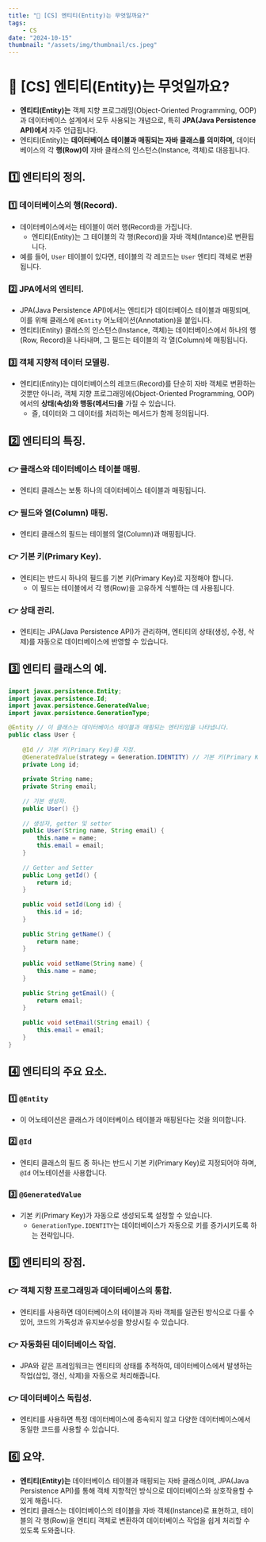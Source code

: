 ```yaml
---
title: "💾 [CS] 엔티티(Entity)는 무엇일까요?"
tags:
    - CS
date: "2024-10-15"
thumbnail: "/assets/img/thumbnail/cs.jpeg"
---
```


# 💾 [CS] 엔티티(Entity)는 무엇일까요?
- **엔티티(Entity)는** 객체 지향 프로그래밍(Object-Oriented Programming, OOP)과 데이터베이스 설계에서 모두 사용되는 개념으로, 특히 **JPA(Java Persistence API)에서** 자주 언급됩니다.
- 엔티티(Entity)는 **데이터베이스 테이블과 매핑되는 자바 클래스를 의미하며,** 데이터베이스의 각 **행(Row)이** 자바 클래스의 인스턴스(Instance, 객체)로 대응됩니다.

## 1️⃣ 엔티티의 정의.

### 1️⃣ 데이터베이스의 행(Record).
- 데이터베이스에서는 테이블이 여러 행(Record)을 가집니다.
    - 엔티티(Entity)는 그 테이블의 각 행(Record)을 자바 객체(Intance)로 변환됩니다.
- 예를 들어, `User` 테이블이 있다면, 테이블의 각 레코드는 `User` 엔티티 객체로 변환됩니다.

### 2️⃣ JPA에서의 엔티티.
- JPA(Java Persistence API)에서는 엔티티가 데이터베이스 테이블과 매핑되며, 이를 위해 클래스에 `@Entity` 어노테이션(Annotation)을 붙입니다.
- 엔티티(Entity) 클래스의 인스턴스(Instance, 객체)는 데이터베이스에서 하나의 행(Row, Record)을 나타내며, 그 필드는 테이블의 각 열(Column)에 매핑됩니다.

### 3️⃣ 객체 지향적 데이터 모델링.
- 엔티티(Entity)는 데이터베이스의 레코드(Record)를 단순히 자바 객체로 변환하는 것뿐만 아니라, 객체 지향 프로그래밍에(Object-Oriented Programming, OOP)에서의 **상태(속성)와 행동(메서드)을** 가질 수 있습니다.
    - 즐, 데이터와 그 데이터를 처리하는 메서드가 함께 정의됩니다.

## 2️⃣ 엔티티의 특징.

### 👉 클래스와 데이터베이스 테이블 매핑.
- 엔티티 클래스는 보통 하나의 데이터베이스 테이블과 매핑됩니다.

### 👉 필드와 열(Column) 매핑.
- 엔티티 클래스의 필드는 테이블의 열(Column)과 매핑됩니다.

### 👉 기본 키(Primary Key).
- 엔티티는 반드시 하나의 필드를 기본 키(Primary Key)로 지정해야 합니다.
    - 이 필드는 테이블에서 각 행(Row)을 고유하게 식별하는 데 사용됩니다.

### 👉 상태 관리.
- 엔티티는 JPA(Java Persistence API)가 관리하며, 엔티티의 상태(생성, 수정, 삭제)를 자동으로 데이터베이스에 반영할 수 있습니다.

## 3️⃣ 엔티티 클래스의 예.

```java
import javax.persistence.Entity;
import javax.persistence.Id;
import javax.persistence.GeneratedValue;
import javax.persistence.GenerationType;

@Entity // 이 클래스는 데이터베이스 테이블과 매핑되는 엔티티임을 나타냅니다.
public class User {
    
    @Id // 기본 키(Primary Key)를 지정.
    @GeneratedValue(strategy = Generation.IDENTITY) // 기본 키(Primary Key) 자동 생성 전략 설정.
    private Long id;
    
    private String name;
    private String email;
    
    // 기본 생성자.
    public User() {}
    
    // 생성자, getter 및 setter
    public User(String name, String email) {
        this.name = name;
        this.email = email;
    }
    
    // Getter and Setter
    public Long getId() {
        return id;
    }
    
    public void setId(Long id) {
        this.id = id;
    }
    
    public String getName() {
        return name;
    }
    
    public void setName(String name) {
        this.name = name;
    }
    
    public String getEmail() {
        return email;
    }
    
    public void setEmail(String email) {
        this.email = email;
    }
}
```

## 4️⃣ 엔티티의 주요 요소.

### 1️⃣ `@Entity`
- 이 어노테이션은 클래스가 데이터베이스 테이블과 매핑된다는 것을 의미합니다.

### 2️⃣ `@Id`
- 엔티티 클래스의 필드 중 하나는 반드시 기본 키(Primary Key)로 지정되어야 하며, `@Id` 어노테이션을 사용합니다.

### 3️⃣ `@GeneratedValue`
- 기본 키(Primary Key)가 자동으로 생성되도록 설정할 수 있습니다.
    - `GenerationType.IDENTITY`는 데이터베이스가 자동으로 키를 증가시키도록 하는 전략입니다.

## 5️⃣ 엔티티의 장점.

### 👉 객체 지향 프로그래밍과 데이터베이스의 통합.
- 엔티티를 사용하면 데이터베이스의 테이블과 자바 객체를 일관된 방식으로 다룰 수 있어, 코드의 가독성과 유지보수성을 향상시킬 수 있습니다.

### 👉 자동화된 데이터베이스 작업.
- JPA와 같은 프레임워크는 엔티티의 상태를 추적하여, 데이터베이스에서 발생하는 작업(삽입, 갱신, 삭제)을 자동으로 처리해줍니다.

### 👉 데이터베이스 독립성.
- 엔티티를 사용하면 특정 데이터베이스에 종속되지 않고 다양한 데이터베이스에서 동일한 코드를 사용할 수 있습니다.

## 6️⃣ 요약.
- **엔티티(Entity)는** 데이터베이스 테이블과 매핑되는 자바 클래스이며, JPA(Java Persistence API)를 통해 객체 지향적인 방식으로 데이터베이스와 상호작용할 수 있게 해줍니다.
- 엔티티 클래스는 데이터베이스의 테이블을 자바 객체(Instance)로 표현하고, 테이블의 각 행(Row)을 엔티티 객체로 변환하여 데이터베이스 작업을 쉽게 처리할 수 있도록 도와줍니다.

